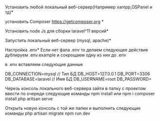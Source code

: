 Установить любой локальный веб-сервер(Например xampp,OSPanel и тд)*

установить Composer https://getcomposer.org *

Установить node Js для сборки laravel^11 версий*

Запустить локальный веб-сервер (mysql, apache)*

Настройка .env* Если нет фала .env то делаем следующее действие дублируем .env.example и сокрощаем одну из них до .env

в .env вставляем следующие данные

DB_CONNECTION=mysql // Тип БД 
DB_HOST=127.0.0.1 
DB_PORT=3306 DB_DATABASE=laravel // Имя БД
DB_USERNAME=root
DB_PASSWORD=  

Черезь консоль локального веб-сервера зайти в папку с проектом
ввести по очереди следующие команды 
npm install или npm i 
composer install 
php aritsan serve

Открыть новую консоль с той же папки и выполнить следующие команды
php artisan migrate
npm run dev
